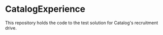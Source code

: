 # CatalogExperience
This repository holds the code to the test solution for Catalog's recruitment drive.